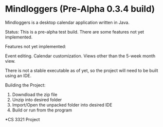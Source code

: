 # Mindloggers (Pre-Alpha 0.3.4 build)

Mindloggers is a desktop calendar application written in Java. 

Status:
This is a pre-alpha test build. There are some features not yet implemented.

Features not yet implemented:

Event editing.
Calendar customization.
Views other than the 5-week month view.

There is not a stable executable as of yet, so the project will need to be built using an IDE.

Building the Project:

1) Downdload the zip file
2) Unzip into desired folder
3) Import/Open the unpacked folder into desired IDE
4) Build or run from the program

*CS 3321 Project
